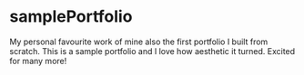 # samplePortfolio

My personal favourite work of mine also the first portfolio I built from scratch.
This is a sample portfolio and I love how aesthetic it turned.
Excited for many more!
